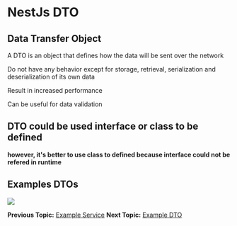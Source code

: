 # NestJs DTO

## Data Transfer Object

A DTO is an object that defines how the data will be sent over the network

Do not have any behavior except for storage, retrieval, serialization and deserialization of its own data

Result in increased performance

Can be useful for data validation

## DTO could be used interface or class to be defined

**however, it's better to use class to defined because interface could not be refered in runtime**

## Examples DTOs

![](https://i.imgur.com/rDYJAH9.png)

**Previous Topic:** [Example Service](example-service/README.md "Example Service")
**Next Topic:** [Example DTO](example-dto/README.md "Example DTO")